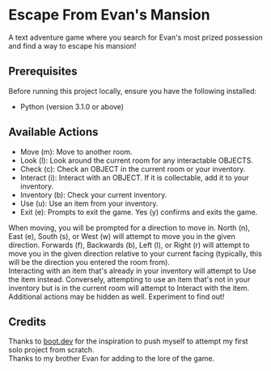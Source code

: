 # Escape From Evan's Mansion

A text adventure game where you search for Evan's most prized possession and find a way to escape his mansion!

## Prerequisites

Before running this project locally, ensure you have the following installed:

- Python (version 3.1.0 or above)

## Available Actions

- Move (m): Move to another room.
- Look (l): Look around the current room for any interactable OBJECTS.
- Check (c): Check an OBJECT in the current room or your inventory. 
- Interact (i): Interact with an OBJECT. If it is collectable, add it to your inventory.
- Inventory (b): Check your current inventory.
- Use (u): Use an item from your inventory.
- Exit (e): Prompts to exit the game. Yes (y) confirms and exits the game.

When moving, you will be prompted for a direction to move in.
North (n), East (e), South (s), or West (w) will attempt to move you in the given direction.
Forwards (f), Backwards (b), Left (l), or Right (r) will attempt to move you in the given direction relative to your current facing (typically, this will be the direction you entered the room from).  
Interacting with an item that's already in your inventory will attempt to Use the item instead.
Conversely, attempting to use an item that's not in your inventory but is in the current room will attempt to Interact with the item.  
Additional actions may be hidden as well. Experiment to find out!

## Credits

Thanks to [boot.dev](https://www.boot.dev/) for the inspiration to push myself to attempt my first solo project from scratch.  
Thanks to my brother Evan for adding to the lore of the game.